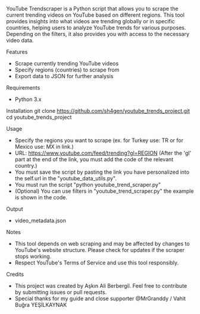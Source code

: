 YouTube Trendscraper is a Python script that allows you to scrape the current trending videos on YouTube based on different regions. This tool provides insights into what videos are trending globally or in specific countries, helping users to analyze YouTube trends for various purposes. Depending on the filters, it also provides you with access to the necessary video data.

Features
- Scrape currently trending YouTube videos 
- Specify regions (countries) to scrape from
- Export data to JSON for further analysis

Requirements
- Python 3.x

Installation
git clone https://github.com/sh4gen/youtube_trends_project.git
cd youtube_trends_project

Usage
- Specify the regions you want to scrape (ex. for Turkey use: TR or for Mexico use: MX in link.)
- URL: https://www.youtube.com/feed/trending?gl=REGION (After the 'gl' part at the end of the link, you must add the code of the relevant country.)
- You must save the script by pasting the link you have personalized into the self.url in the "youtube_data_utils.py".
- You must run the script "python youtube_trend_scraper.py" 
- (Optional) You can use filters in "youtube_trend_scraper.py" the example is shown in the code.

Output
- video_metadata.json

Notes
- This tool depends on web scraping and may be affected by changes to YouTube's website structure. Please check for updates if the scraper stops working.
- Respect YouTube's Terms of Service and use this tool responsibly.

Credits
- This project was created by Aşkın Ali Berbergil. Feel free to contribute by submitting issues or pull requests.
- Special thanks for my guide and close supporter @MrGranddy / Vahit Buğra YEŞİLKAYNAK
